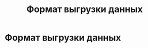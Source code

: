 ﻿---
layout: default
title: Формат выгрузки данных
nav_order: 5
parent: Справочная информация
has_children: false
has_toc: false
---

Формат выгрузки данных
======================


